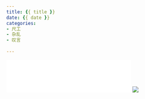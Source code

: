 ```yaml
---
title: {{ title }}
date: {{ date }}
categories: 
- 尺工
- 杂乱
- 叹言
 
---
```

<p></p>
<!-- more -->
<iframe frameborder="no" border="0" marginwidth="0" marginheight="0" width=330 height=86 src="//music.163.com/outchain/player?type=2&id=31649312&auto=1&height=66"></iframe>
<img src="http://olti9qjwg.bkt.clouddn.com/img/screenshot/unreal.png-reduce">
